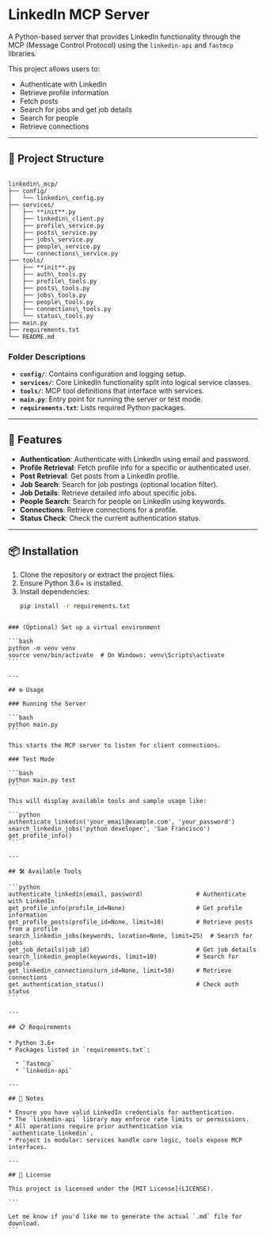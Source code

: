 
# LinkedIn MCP Server

A Python-based server that provides LinkedIn functionality through the MCP (Message Control Protocol) using the `linkedin-api` and `fastmcp` libraries.

This project allows users to:
- Authenticate with LinkedIn
- Retrieve profile information
- Fetch posts
- Search for jobs and get job details
- Search for people
- Retrieve connections

---

## 📁 Project Structure

```

linkedin\_mcp/
├── config/
│   └── linkedin\_config.py
├── services/
│   ├── **init**.py
│   ├── linkedin\_client.py
│   ├── profile\_service.py
│   ├── posts\_service.py
│   ├── jobs\_service.py
│   ├── people\_service.py
│   └── connections\_service.py
├── tools/
│   ├── **init**.py
│   ├── auth\_tools.py
│   ├── profile\_tools.py
│   ├── posts\_tools.py
│   ├── jobs\_tools.py
│   ├── people\_tools.py
│   ├── connections\_tools.py
│   └── status\_tools.py
├── main.py
├── requirements.txt
└── README.md

````

### Folder Descriptions

- **`config/`**: Contains configuration and logging setup.
- **`services/`**: Core LinkedIn functionality split into logical service classes.
- **`tools/`**: MCP tool definitions that interface with services.
- **`main.py`**: Entry point for running the server or test mode.
- **`requirements.txt`**: Lists required Python packages.

---

## 🚀 Features

- **Authentication**: Authenticate with LinkedIn using email and password.
- **Profile Retrieval**: Fetch profile info for a specific or authenticated user.
- **Post Retrieval**: Get posts from a LinkedIn profile.
- **Job Search**: Search for job postings (optional location filter).
- **Job Details**: Retrieve detailed info about specific jobs.
- **People Search**: Search for people on LinkedIn using keywords.
- **Connections**: Retrieve connections for a profile.
- **Status Check**: Check the current authentication status.

---

## 📦 Installation

1. Clone the repository or extract the project files.
2. Ensure Python 3.6+ is installed.
3. Install dependencies:
   ```bash
   pip install -r requirements.txt
````

### (Optional) Set up a virtual environment

```bash
python -m venv venv
source venv/bin/activate  # On Windows: venv\Scripts\activate
```

---

## ⚙️ Usage

### Running the Server

```bash
python main.py
```

This starts the MCP server to listen for client connections.

### Test Mode

```bash
python main.py test
```

This will display available tools and sample usage like:

```python
authenticate_linkedin('your_email@example.com', 'your_password')
search_linkedin_jobs('python developer', 'San Francisco')
get_profile_info()
```

---

## 🛠️ Available Tools

```python
authenticate_linkedin(email, password)               # Authenticate with LinkedIn
get_profile_info(profile_id=None)                    # Get profile information
get_profile_posts(profile_id=None, limit=10)         # Retrieve posts from a profile
search_linkedin_jobs(keywords, location=None, limit=25)  # Search for jobs
get_job_details(job_id)                              # Get job details
search_linkedin_people(keywords, limit=10)           # Search for people
get_linkedin_connections(urn_id=None, limit=50)      # Retrieve connections
get_authentication_status()                          # Check auth status
```

---

## 📋 Requirements

* Python 3.6+
* Packages listed in `requirements.txt`:

  * `fastmcp`
  * `linkedin-api`

---

## 🔐 Notes

* Ensure you have valid LinkedIn credentials for authentication.
* The `linkedin-api` library may enforce rate limits or permissions.
* All operations require prior authentication via `authenticate_linkedin`.
* Project is modular: services handle core logic, tools expose MCP interfaces.

---

## 📄 License

This project is licensed under the [MIT License](LICENSE).

```

Let me know if you'd like me to generate the actual `.md` file for download.
```
